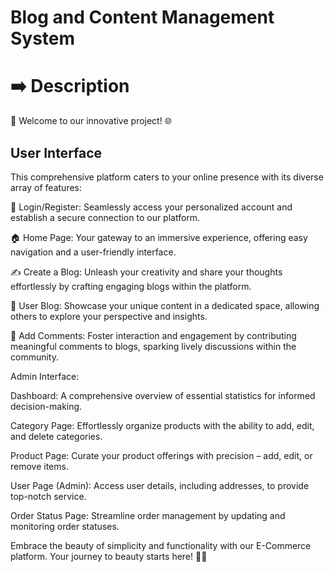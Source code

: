 # Blog and Content Management System
# ➡️ Description
🌟 Welcome to our innovative project! 🌐

## User Interface
This comprehensive platform caters to your online presence with its diverse array of features:

🔐 Login/Register: Seamlessly access your personalized account and establish a secure connection to our platform.

🏠 Home Page: Your gateway to an immersive experience, offering easy navigation and a user-friendly interface.

✍️ Create a Blog: Unleash your creativity and share your thoughts effortlessly by crafting engaging blogs within the platform.

👤 User Blog: Showcase your unique content in a dedicated space, allowing others to explore your perspective and insights.

💬 Add Comments: Foster interaction and engagement by contributing meaningful comments to blogs, sparking lively discussions within the community.

Admin Interface:

Dashboard: A comprehensive overview of essential statistics for informed decision-making.

Category Page: Effortlessly organize products with the ability to add, edit, and delete categories.

Product Page: Curate your product offerings with precision – add, edit, or remove items.

User Page (Admin): Access user details, including addresses, to provide top-notch service.

Order Status Page: Streamline order management by updating and monitoring order statuses.

Embrace the beauty of simplicity and functionality with our E-Commerce platform. Your journey to beauty starts here! 💄✨
